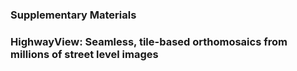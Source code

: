 ### Supplementary Materials
### HighwayView: Seamless, tile-based orthomosaics from millions of street level images
